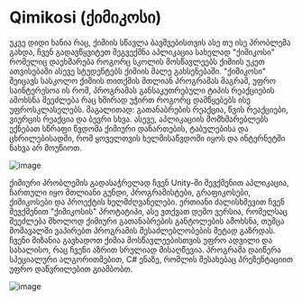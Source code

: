 # Qimikosi (ქიმიკოსი)
 
უკვე დიდი ხანია რაც, ქიმიის სწავლა ბავშვებისთვის ასე თუ ისე პრობლემა გახდა, ჩვენ გადავწყვიტეთ შეგვექმნა აპლიკაცია სახელად "ქიმიკოსი" რომელიც დაეხმარება როგორც სკოლის მოსწავლეებს ქიმიის უკეთ ათვისებაში ასევე სტუდენტებს ქიმიის მალე გახსენებაში. "ქიმიკოსი" შეიცავს სასკოლო ქიმიის თითქმის მთლიან პროგრამას მაგრამ, უფრო საინტერესოა ის რომ, პროგრამას განსაკუთრებული ტიპის რეაქციების ამოხსნა შეეძლება რაც ხშირად უჭირთ როგორც დამწყებებს ისე უფროსკლასელებს. მაგალითად: გათანაბრების რეაქცია, წვის რეაქციები, ვიურცის რეაქცია და ბევრი სხვა. ასევე, აპლიკაციის მომხმარებლებს ექნებათ სწრაფი წვდომა ქიმიური დანართების, ტაბულებისა და ცხრილებისადმი, რომ ყოველთვის ხელმისაწვდომი იყოს და ინტერნეტში ნახვა არ მოუწიოთ.

![image](https://user-images.githubusercontent.com/111586045/201752669-0ed5b21d-8866-40ec-b985-b0fae59a7079.png)

ქიმიური პრობლემის გადასაჭრელად ჩვენ Unity-ში შევქმენით აპლიკაცია, ჩართული იყო მთლიანი გუნდი, პროგრამისტები, გრაფიკოსები, ქიმიკოსები და პროექტის ხელმძღვანელები. ერთიანი ძალისხმევით ჩვენ შევქმენით "ქიმიკოსის" პროტატიპი, ასე ვთქვათ დემო ვერსია, რომელსაც შეეძლება მხოლოდ ქიმიური გათანაბრების განტოლების ამოხსნა, თუმცა მომავალში ვაპირებთ პროგრამის შესაძლებლობების მეტად გაზრდას. ჩვენი მიზანია გავხადოთ ქიმია მოსწავლეებისთვის უფრო ადვილი და სახალისო, რაც ჩვენი აზრით სრულიად მისაღწევია. პროგრამა დაიწერა სპეციალური ალგორითმებით, C# ენაზე, რომლის შესახებაც პრეზენტაციით უფრო დაწვრილებით გიამბობთ.

![image](https://user-images.githubusercontent.com/111586045/201752734-b3dcbc62-b67b-4cda-b5ae-a0e79f989b48.png)
